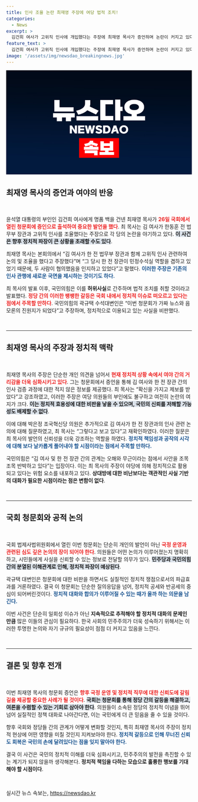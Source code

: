 ```yaml
---
title: 인사 조율 논란 최재영 주장에 여당 법적 조치!
categories:
  - News
excerpt: >
  김건희 여사가 고위직 인사에 개입했다는 주장에 최재영 목사가 증언하며 논란이 커지고 있다. 국민의힘은 이를 강력히 반박하며 법적 조치를 예고했다. 이 복잡한 상황의 진실은 과연 무엇일까?
feature_text: >
  김건희 여사가 고위직 인사에 개입했다는 주장에 최재영 목사가 증언하며 논란이 커지고 있다. 국민의힘은 이를 강력히 반박하며 법적 조치를 예고했다. 이 복잡한 상황의 진실은 과연 무엇일까?
image: '/assets/img/newsdao_breakingnews.jpg'
---
```


<p><img src="/assets/img/newsdao_breakingnews.jpg" alt="implanttips 속보" /></p>

<h2 data-ke-size="size26">최재영 목사의 증언과 여야의 반응</h2>

<p data-ke-size="size16">&nbsp;</p>

<p>윤석열 대통령의 부인인 김건희 여사에게 명품 백을 건넨 최재영 목사가 <b><span style="color: #ee2323;">26일 국회에서 열린 청문회에 증인으로 출석하여 중요한 발언을 했다</span></b>. 최 목사는 김 여사가 한동훈 전 법무부 장관과 고위직 인사를 조율했다는 주장으로 각 당의 논란을 야기하고 있다. <b><span style="background-color: #21538527;">이 사건은 향후 정치적 파장이 큰 상황을 초래할 수도 있다</span></b>. </p>

<p>최재영 목사는 본회의에서 “김 여사가 한 전 법무부 장관과 함께 고위직 인사 관련하여 논의 및 조율을 했다고 주장했다”며 “그 당시 한 전 장관이 민정수석실 역할을 겸하고 있었기 때문에, 두 사람이 협의했음을 인지하고 있었다”고 말했다. <b><span style="color: #1a5490;">이러한 주장은 기존의 인사 관행에 새로운 국면을 제시하는 것이기도 하다.</span></b> </p>

<p>최 목사의 발표 이후, 국민의힘은 이를 <b>허위사실</b>로 간주하며 법적 조치를 취할 것이라고 발표했다. <b><span style="color: #ee2323;">정당 간의 이러한 팽팽한 갈등은 국회 내에서 정치적 이슈로 떠오르고 있다는 점에서 주목할 만하다</span></b>. 국민의힘의 곽규택 수석대변인은 “이번 청문회가 가짜 뉴스와 음모론의 진원지가 되었다”고 주장하며, 정치적으로 이용되고 있는 사실을 비판했다. </p>

<p data-ke-size="size16">&nbsp;</p>

<hr />

<h2 data-ke-size="size26">최재영 목사의 주장과 정치적 맥락</h2>

<p data-ke-size="size16">&nbsp;</p>

<p>최재영 목사의 주장은 단순한 개인 의견을 넘어서 <b><span style="color: #ee2323;">현재 정치적 상황 속에서 여야 간의 거리감을 더욱 심화시키고 있다</span></b>. 그는 청문회에서 증언을 통해 김 여사와 한 전 장관 간의 인사 검증 과정에 대한 적지 않은 정보를 제공했다. 최 목사는 “확신을 가지고 제보를 받았다”고 강조하였고, 이러한 주장은 여당 의원들의 부인에도 불구하고 여전히 논란의 여지가 크다. <b><span style="background-color: #21538527;">이는 정치적 효용성에 대한 비판을 낳을 수 있으며, 국민의 신뢰를 저해할 가능성도 배제할 수 없다</span></b>. </p>

<p>이에 대해 박은정 조국혁신당 의원은 추가적으로 김 여사가 한 전 장관과의 인사 관련 논의에 대해 질문하였고, 최 목사는 “그렇다고 보고 있다”고 재확인하였다. 이러한 질문은 최 목사의 발언의 신뢰성을 더욱 강조하는 역할을 하였다. <b><span style="color: #1a5490;">정치적 책임성과 공작의 시각에 대해 보다 날카롭게 풀어내야 할 시점이라는 점에서 주목할 만하다.</span></b> </p>

<p>국민의힘은 “김 여사 및 한 전 장관 간의 관계는 오해와 무근이라는 점에서 사안을 조목조목 반박하고 있다”는 입장이다. 이는 최 목사의 주장이 야당에 의해 정치적으로 활용되고 있다는 위험 요소를 내포하고 있다. <b>상대방에 대한 비난보다는 객관적인 사실 기반의 대화가 필요한 시점이라는 점은 변함이 없다</b>. </p>

<p data-ke-size="size16">&nbsp;</p>

<hr />

<h2 data-ke-size="size26">국회 청문회와 공적 논의</h2>

<p data-ke-size="size16">&nbsp;</p>

<p>국회 법제사법위원회에서 열린 이번 청문회는 단순히 개인의 발언이 아닌 <b><span style="color: #ee2323;">국정 운영과 관련된 심도 깊은 논의의 장이 되어야 한다</span></b>. 의원들은 어떤 논의가 이루어졌는지 명확히 하고, 시민들에게 사실을 신뢰할 수 있는 정보로 전달할 의무가 있다. <b><span style="background-color: #21538527;">민주당과 국민의힘 간의 분열된 이해관계로 인해, 정치적 파장이 예상된다</span></b>. </p>

<p>곽규택 대변인은 청문회에 대한 비판을 하면서도 실질적인 정치적 쟁점으로서의 파급효과를 거론하였다. 결국 이 청문회는 단순한 질의응답을 넘어, 정치적 공세와 반공세의 중심이 되어버린것이다. <b><span style="color: #1a5490;">정치적 대화와 합의가 이루어질 수 있는 때가 올까 하는 의문을 남긴다.</span></b> </p>

<p>이번 사건은 단순히 일회성 이슈가 아닌 <b>지속적으로 추적해야 할 정치적 대화의 문제인 만큼</b> 많은 이들의 관심이 필요하다. 한국 사회의 민주주의가 더욱 성숙하기 위해서는 이러한 투명한 논의와 자기 규규의 필요성이 점점 더 커지고 있음을 느낀다. </p>

<p data-ke-size="size16">&nbsp;</p>

<hr />

<h2 data-ke-size="size26">결론 및 향후 전개</h2>

<p data-ke-size="size16">&nbsp;</p>

<p>이번 최재영 목사의 청문회 증언은 <b><span style="color: #ee2323;">향후 국정 운영 및 정치적 직무에 대한 신뢰도에 갈림길을 제공할 중요한 사례가 될 것이다</span></b>. <b><span style="background-color: #21538527;">국회는 청문회를 통해 정당 간의 갈등을 해결하고, 여론을 수렴할 수 있는 기회로 삼아야 한다</span></b>. 의원들이 소속된 정당의 정치적 이념을 뛰어넘어 실질적인 정책 대화로 나아간다면, 이는 국민에게 더 큰 믿음을 줄 수 있을 것이다.</p>

<p>향후 국회와 정당들 간의 관계가 어떻게 변화할 것인지, 특히 최재영 목사의 주장이 정치적 현상에 어떤 영향을 미칠 것인지 지켜보아야 한다. <b><span style="color: #1a5490;">정치적 갈등으로 인해 무너진 신뢰도 회복은 국민의 손에 달려있다는 점을 잊지 말아야 한다.</span></b> </p>

<p>결국 이 사건은 국민의 정치적 이해를 더욱 심화시키고, 민주주의의 발전을 촉진할 수 있는 계기가 되지 않을까 생각해본다. <b>정치적 책임을 다하는 모습으로 훌륭한 행보를 기대해야 할 시점이다</b>. </p>

<p data-ke-size="size16">&nbsp;</p>
실시간 뉴스 속보는, <a href="https://newsdao.kr" rel="dofollow">https://newsdao.kr</a>


